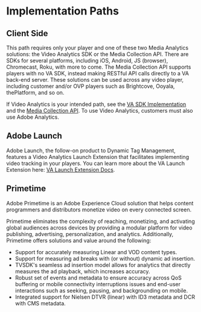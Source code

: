 # Implementation Paths

## Client Side

This path requires only your player and one of these two Media Analytics solutions: the Video Analytics SDK or the Media Collection API. There are SDKs for several platforms, including iOS, Android, JS (browser), Chromecast, Roku, with more to come. The Media Collection API supports players with no VA SDK, instead making RESTful API calls directly to a VA back-end server. These solutions can be used across any video player, including customer and/or OVP players such as Brightcove, Ooyala, thePlatform, and so on. 

If Video Analytics is your intended path, see the [VA SDK Implementation](tmp/add_link.md) and the [Media Collection API](tmp/add_link.md). To use Video Analytics, customers must also use Adobe Analytics. 

## Adobe Launch

Adobe Launch, the follow-on product to Dynamic Tag Management, features a Video Analytics Launch Extension that facilitates implementing video tracking in your players. You can learn more about the VA Launch Extension here: [VA Launch Extension Docs](https://docs.adobelaunch.com/extension-reference/adobe-analytics-for-video-extension).

## Primetime

Adobe Primetime is an Adobe Experience Cloud solution that helps content programmers and distributors monetize video on every connected screen.

Primetime eliminates the complexity of reaching, monetizing, and activating global audiences across devices by providing a modular platform for video publishing, advertising, personalization, and analytics. Additionally, Primetime offers solutions and value around the following: 

* Support for accurately measuring Linear and VOD content types. 
* Support for measuring ad breaks with (or without) dynamic ad insertion. 
* TVSDK's seamless ad insertion model allows for analytics that directly measures the ad playback, which increases accuracy. 
* Robust set of events and metadata to ensure accuracy across QoS buffering or mobile connectivity interruptions issues and end-user interactions such as seeking, pausing, and backgrounding on mobile. 
* Integrated support for Nielsen DTVR (linear) with ID3 metadata and DCR with CMS metadata. 
